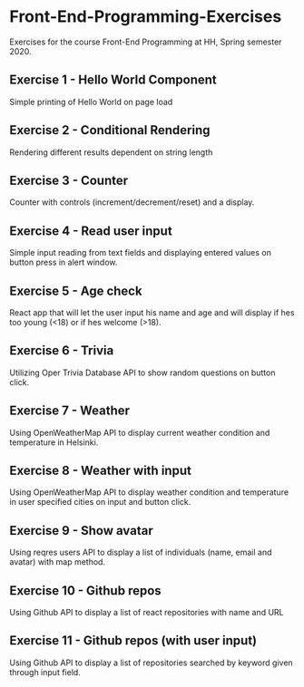 # Front-End-Programming-Exercises
Exercises for the course Front-End Programming at HH, Spring semester 2020.

## Exercise 1 - Hello World Component
Simple printing of Hello World on page load

## Exercise 2 - Conditional Rendering
Rendering different results dependent on string length

## Exercise 3 - Counter
Counter with controls (increment/decrement/reset) and a display.
	
## Exercise 4 - Read user input
Simple input reading from text fields and displaying entered values on button press in alert window.
	
## Exercise 5 - Age check
React app that will let the user input his name and age and will display if hes too young (<18) or if hes welcome (>18).
	
## Exercise 6 - Trivia
Utilizing Oper Trivia Database API to show random questions on button click.
	
## Exercise 7 - Weather
Using OpenWeatherMap API to display current weather condition and temperature in Helsinki.

## Exercise 8 - Weather with input
Using OpenWeatherMap API to display weather condition and temperature in user specified cities on input and button click.
	
## Exercise 9 - Show avatar
Using reqres users API to display a list of individuals (name, email and avatar) with map method.

## Exercise 10 - Github repos
Using Github API to display a list of react repositories with name and URL

## Exercise 11 - Github repos (with user input)
Using Github API to display a list of repositories searched by keyword given through input field.